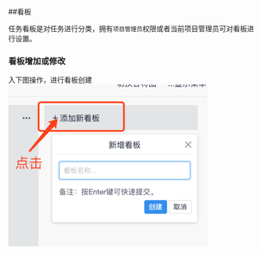 ##看板

任务看板是对任务进行分类，拥有`项目管理员`权限或者当前项目管理员可对看板进行设置。

### 看板增加或修改
入下图操作，进行看板创建
![](/assets/o_1cq0pqja2voc1q8u1og31g3k1heb22.png)